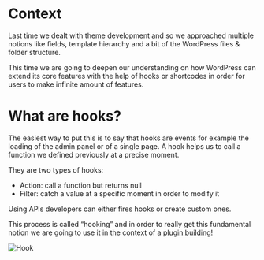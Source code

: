 # Context

Last time we dealt with theme development and so we approached multiple notions like fields, template hierarchy and a bit of the WordPress files & folder structure.

This time we are going to deepen our understanding on how WordPress can extend its core features with the help of hooks or shortcodes in order for users to make infinite amount of features. 

# What are hooks?

The easiest way to put this is to say that hooks are events for example the loading of the admin panel or of a single page. A hook helps us to call a function we defined previously at a precise moment. 

They are two types of hooks: 
- Action: call a function but returns null
- Filter: catch a value at a specific moment in order to modify it

Using APIs developers can either fires hooks or create custom ones. 

This process is called “hooking” and in order to really get this fundamental notion we are going to use it in the context of a [plugin building!](./hooks.md)

![Hook](https://media1.giphy.com/media/6eLVFfvYnirNm/giphy.gif)
